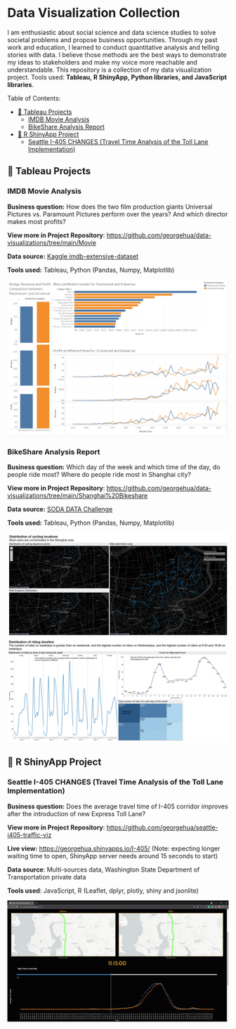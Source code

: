 # Data Visualization Collection

I am enthusiastic about social science and data science studies to solve societal problems and propose business opportunities. Through my past work and education, I learned to conduct quantitative analysis and telling stories with data. I believe those methods are the best ways to demonstrate my ideas to stakeholders and make my voice more reachable and understandable. This repository is a collection of my data visualization project. Tools used: **Tableau, R ShinyApp, Python libraries, and JavaScript libraries**.


Table of Contents:

<!-- START doctoc generated TOC please keep comment here to allow auto update -->
<!-- DON'T EDIT THIS SECTION, INSTEAD RE-RUN doctoc TO UPDATE -->


- [📄 Tableau Projects](#-tableau-projects)
  - [IMDB Movie Analysis](#imdb-movie-analysis)
  - [BikeShare Analysis Report](#bikeshare-analysis-report)
- [📄 R ShinyApp Project](#-r-shinyapp-project)
  - [Seattle I-405 CHANGES (Travel Time Analysis of the Toll Lane Implementation)](#seattle-i-405-changes-travel-time-analysis-of-the-toll-lane-implementation)

<!-- END doctoc generated TOC please keep comment here to allow auto update -->



## 📄 Tableau Projects



### IMDB Movie Analysis

**Business question:** How does the two film production giants Universal Pictures vs. Paramount Pictures perform over the years? And which director makes most profits?

**View more in Project Repository**: https://github.com/georgehua/data-visualizations/tree/main/Movie 

**Data source:** [Kaggle imdb-extensive-dataset](https://www.kaggle.com/stefanoleone992/imdb-extensive-dataset)

**Tools used:** Tableau, Python (Pandas, Numpy, Matplotlib)

<img src="docs/Movie/producer_dashboard.png">



### BikeShare Analysis Report

**Business question:** Which day of the week and which time of the day, do people ride most? Where do people ride most in Shanghai city?

**View more in Project Repository**: https://github.com/georgehua/data-visualizations/tree/main/Shanghai%20Bikeshare

**Data source:** [SODA DATA Challenge](http://shanghai.sodachallenges.com/data.html?lang=en)

**Tools used:** Tableau, Python (Pandas, Numpy, Matplotlib)



<img src="docs/BikeShare/location.png">

<img src="docs/BikeShare/weekday.png">





## 📄 R ShinyApp Project

### Seattle I-405 CHANGES (Travel Time Analysis of the Toll Lane Implementation)



**Business question:** Does the average travel time of  I-405 corridor improves after the introduction of new Express Toll Lane?

**View more in Project Repository**: https://github.com/georgehua/seattle-i405-traffic-viz 

**Live view:** https://georgehua.shinyapps.io/I-405/ (Note: expecting longer waiting time to open, ShinyApp server needs around 15 seconds to start)

**Data source**: Multi-sources data, Washington State Department of Transportation private data

**Tools used**: JavaScript, R (Leaflet, dplyr, plotly, shiny and jsonlite)



<img src="docs/I405-Traffic/snippet.gif">



